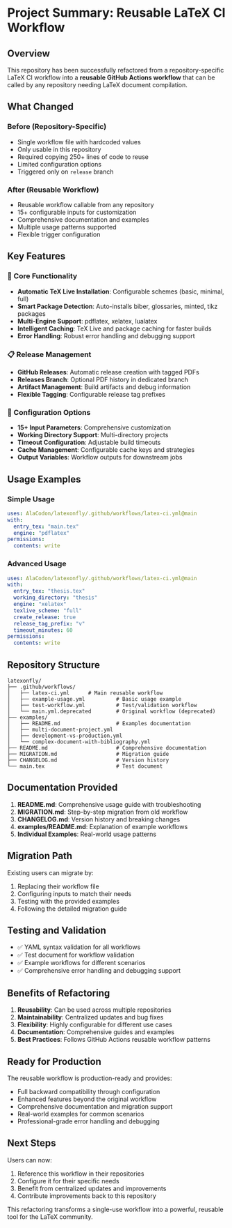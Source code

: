 # Project Summary: Reusable LaTeX CI Workflow

## Overview
This repository has been successfully refactored from a repository-specific LaTeX CI workflow into a **reusable GitHub Actions workflow** that can be called by any repository needing LaTeX document compilation.

## What Changed

### Before (Repository-Specific)
- Single workflow file with hardcoded values
- Only usable in this repository
- Required copying 250+ lines of code to reuse
- Limited configuration options
- Triggered only on `release` branch

### After (Reusable Workflow)
- Reusable workflow callable from any repository
- 15+ configurable inputs for customization
- Comprehensive documentation and examples
- Multiple usage patterns supported
- Flexible trigger configuration

## Key Features

### 🚀 Core Functionality
- **Automatic TeX Live Installation**: Configurable schemes (basic, minimal, full)
- **Smart Package Detection**: Auto-installs biber, glossaries, minted, tikz packages
- **Multi-Engine Support**: pdflatex, xelatex, lualatex
- **Intelligent Caching**: TeX Live and package caching for faster builds
- **Error Handling**: Robust error handling and debugging support

### 📋 Release Management
- **GitHub Releases**: Automatic release creation with tagged PDFs
- **Releases Branch**: Optional PDF history in dedicated branch
- **Artifact Management**: Build artifacts and debug information
- **Flexible Tagging**: Configurable release tag prefixes

### 🔧 Configuration Options
- **15+ Input Parameters**: Comprehensive customization
- **Working Directory Support**: Multi-directory projects
- **Timeout Configuration**: Adjustable build timeouts
- **Cache Management**: Configurable cache keys and strategies
- **Output Variables**: Workflow outputs for downstream jobs

## Usage Examples

### Simple Usage
```yaml
uses: AlaCodon/latexonfly/.github/workflows/latex-ci.yml@main
with:
  entry_tex: "main.tex"
  engine: "pdflatex"
permissions:
  contents: write
```

### Advanced Usage
```yaml
uses: AlaCodon/latexonfly/.github/workflows/latex-ci.yml@main
with:
  entry_tex: "thesis.tex"
  working_directory: "thesis"
  engine: "xelatex"
  texlive_scheme: "full"
  create_release: true
  release_tag_prefix: "v"
  timeout_minutes: 60
permissions:
  contents: write
```

## Repository Structure

```
latexonfly/
├── .github/workflows/
│   ├── latex-ci.yml      # Main reusable workflow
│   ├── example-usage.yml          # Basic usage example
│   ├── test-workflow.yml          # Test/validation workflow
│   └── main.yml.deprecated        # Original workflow (deprecated)
├── examples/
│   ├── README.md                  # Examples documentation
│   ├── multi-document-project.yml
│   ├── development-vs-production.yml
│   └── complex-document-with-bibliography.yml
├── README.md                      # Comprehensive documentation
├── MIGRATION.md                   # Migration guide
├── CHANGELOG.md                   # Version history
└── main.tex                       # Test document
```

## Documentation Provided

1. **README.md**: Comprehensive usage guide with troubleshooting
2. **MIGRATION.md**: Step-by-step migration from old workflow
3. **CHANGELOG.md**: Version history and breaking changes
4. **examples/README.md**: Explanation of example workflows
5. **Individual Examples**: Real-world usage patterns

## Migration Path

Existing users can migrate by:
1. Replacing their workflow file
2. Configuring inputs to match their needs
3. Testing with the provided examples
4. Following the detailed migration guide

## Testing and Validation

- ✅ YAML syntax validation for all workflows
- ✅ Test document for workflow validation
- ✅ Example workflows for different scenarios
- ✅ Comprehensive error handling and debugging support

## Benefits of Refactoring

1. **Reusability**: Can be used across multiple repositories
2. **Maintainability**: Centralized updates and bug fixes
3. **Flexibility**: Highly configurable for different use cases
4. **Documentation**: Comprehensive guides and examples
5. **Best Practices**: Follows GitHub Actions reusable workflow patterns

## Ready for Production

The reusable workflow is production-ready and provides:
- Full backward compatibility through configuration
- Enhanced features beyond the original workflow
- Comprehensive documentation and migration support
- Real-world examples for common scenarios
- Professional-grade error handling and debugging

## Next Steps

Users can now:
1. Reference this workflow in their repositories
2. Configure it for their specific needs
3. Benefit from centralized updates and improvements
4. Contribute improvements back to this repository

This refactoring transforms a single-use workflow into a powerful, reusable tool for the LaTeX community.

